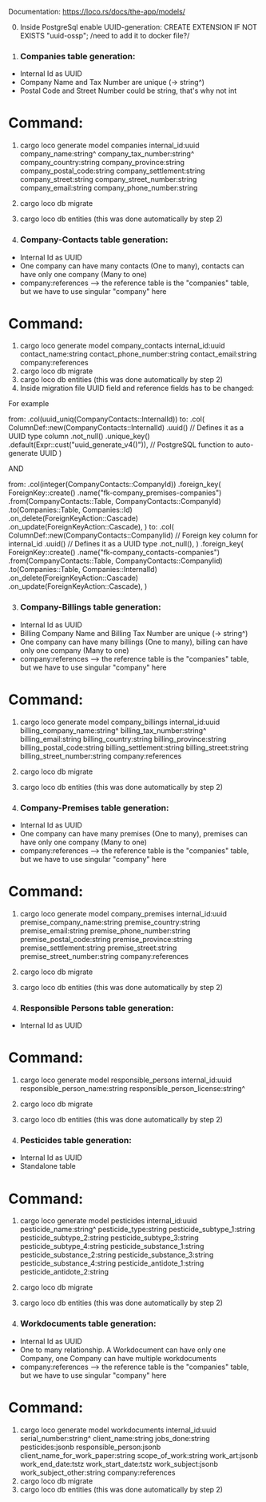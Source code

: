 Documentation: https://loco.rs/docs/the-app/models/

0. Inside PostgreSql enable UUID-generation: CREATE EXTENSION IF NOT EXISTS "uuid-ossp"; /need to add it to docker file?/

1. ### Companies table generation: ###

- Internal Id as UUID
- Company Name and Tax Number are unique (-> string^)
- Postal Code and Street Number could be string, that's why not int

# Command: #

1. cargo loco generate model companies internal_id:uuid company_name:string^ company_tax_number:string^ company_country:string company_province:string company_postal_code:string company_settlement:string company_street:string company_street_number:string company_email:string company_phone_number:string
2. cargo loco db migrate
3. cargo loco db entities (this was done automatically by step 2)



2. ### Company-Contacts table generation: ###

- Internal Id as UUID
- One company can have many contacts (One to many), contacts can have only one company (Many to one)
- company:references --> the reference table is the "companies" table, but we have to use singular "company" here

# Command: #

1. cargo loco generate model company_contacts internal_id:uuid contact_name:string contact_phone_number:string contact_email:string company:references
2. cargo loco db migrate
3. cargo loco db entities (this was done automatically by step 2)
4. Inside migration file UUID field and reference fields has to be changed:

For example

from: .col(uuid_uniq(CompanyContacts::InternalId))
to: .col(
            ColumnDef::new(CompanyContacts::InternalId)
                .uuid()  // Defines it as a UUID type column
                .not_null()
                .unique_key()
                .default(Expr::cust("uuid_generate_v4()")),  // PostgreSQL function to auto-generate UUID
        )

AND

from: .col(integer(CompanyContacts::CompanyId))
        .foreign_key(
            ForeignKey::create()
                .name("fk-company_premises-companies")
                .from(CompanyContacts::Table, CompanyContacts::CompanyId)
                .to(Companies::Table, Companies::Id)
                .on_delete(ForeignKeyAction::Cascade)
                .on_update(ForeignKeyAction::Cascade),
        )
to: .col(
        ColumnDef::new(CompanyContacts::CompanyIid)  // Foreign key column for internal_id
            .uuid()  // Defines it as a UUID type
            .not_null(),
        )
        .foreign_key(
            ForeignKey::create()
                .name("fk-company_contacts-companies")
                .from(CompanyContacts::Table, CompanyContacts::CompanyIid)
                .to(Companies::Table, Companies::InternalId)
                .on_delete(ForeignKeyAction::Cascade)
                .on_update(ForeignKeyAction::Cascade),
        )



3. ### Company-Billings table generation: ###

- Internal Id as UUID
- Billing Company Name and Billing Tax Number are unique (-> string^)
- One company can have many billings (One to many), billing can have only one company (Many to one)
- company:references --> the reference table is the "companies" table, but we have to use singular "company" here

# Command: #

1. cargo loco generate model company_billings internal_id:uuid billing_company_name:string^ billing_tax_number:string^ billing_email:string billing_country:string billing_province:string billing_postal_code:string billing_settlement:string billing_street:string billing_street_number:string company:references
2. cargo loco db migrate
3. cargo loco db entities (this was done automatically by step 2)



4. ### Company-Premises table generation: ###

- Internal Id as UUID
- One company can have many premises (One to many), premises can have only one company (Many to one)
- company:references --> the reference table is the "companies" table, but we have to use singular "company" here

# Command: #

1. cargo loco generate model company_premises internal_id:uuid premise_company_name:string premise_country:string premise_email:string premise_phone_number:string premise_postal_code:string premise_province:string premise_settlement:string premise_street:string premise_street_number:string company:references
2. cargo loco db migrate
3. cargo loco db entities (this was done automatically by step 2)



5. ### Responsible Persons table generation: ###

- Internal Id as UUID

# Command: #

1. cargo loco generate model responsible_persons internal_id:uuid responsible_person_name:string responsible_person_license:string^
2. cargo loco db migrate
3. cargo loco db entities (this was done automatically by step 2)



6. ### Pesticides table generation: ###

- Internal Id as UUID
- Standalone table

# Command: #

1. cargo loco generate model pesticides internal_id:uuid pesticide_name:string^ pesticide_type:string pesticide_subtype_1:string pesticide_subtype_2:string pesticide_subtype_3:string pesticide_subtype_4:string pesticide_substance_1:string pesticide_substance_2:string pesticide_substance_3:string pesticide_substance_4:string pesticide_antidote_1:string pesticide_antidote_2:string

2. cargo loco db migrate
3. cargo loco db entities (this was done automatically by step 2)



7. ### Workdocuments table generation: ###

- Internal Id as UUID
- One to many relationship. A Workdocument can have only one Company, one Company can have multiple workdocuments
- company:references --> the reference table is the "companies" table, but we have to use singular "company" here

# Command: #

1. cargo loco generate model workdocuments internal_id:uuid serial_number:string^ client_name:string jobs_done:string pesticides:jsonb responsible_person:jsonb client_name_for_work_paper:string scope_of_work:string work_art:jsonb work_end_date:tstz work_start_date:tstz work_subject:jsonb work_subject_other:string company:references
2. cargo loco db migrate
3. cargo loco db entities (this was done automatically by step 2)